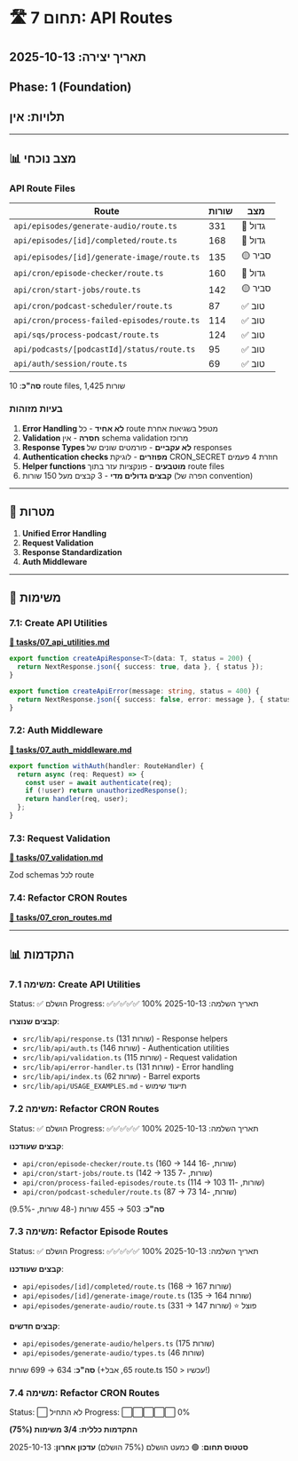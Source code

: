 # 🛣️ תחום 7: API Routes

## תאריך יצירה: 2025-10-13
## Phase: 1 (Foundation)
## תלויות: אין

---

## 📊 מצב נוכחי

### API Route Files

| Route | שורות | מצב |
|-------|-------|-----|
| `api/episodes/generate-audio/route.ts` | 331 | 🔴 גדול |
| `api/episodes/[id]/completed/route.ts` | 168 | 🔴 גדול |
| `api/episodes/[id]/generate-image/route.ts` | 135 | 🟡 סביר |
| `api/cron/episode-checker/route.ts` | 160 | 🔴 גדול |
| `api/cron/start-jobs/route.ts` | 142 | 🟡 סביר |
| `api/cron/podcast-scheduler/route.ts` | 87 | ✅ טוב |
| `api/cron/process-failed-episodes/route.ts` | 114 | ✅ טוב |
| `api/sqs/process-podcast/route.ts` | 124 | ✅ טוב |
| `api/podcasts/[podcastId]/status/route.ts` | 95 | ✅ טוב |
| `api/auth/session/route.ts` | 69 | ✅ טוב |

**סה"כ**: 10 route files, 1,425 שורות

### בעיות מזוהות

1. **Error Handling לא אחיד** - כל route מטפל בשגיאות אחרת
2. **Validation חסרה** - אין schema validation מרוכז
3. **Response Types לא עקביים** - פורמטים שונים של responses
4. **Authentication checks מפוזרים** - לוגיקת CRON_SECRET חוזרת 4 פעמים
5. **Helper functions מוטבעים** - פונקציות עזר בתוך route files
6. **קבצים גדולים מדי** - 3 קבצים מעל 150 שורות (הפרה של convention)

---

## 🎯 מטרות

1. **Unified Error Handling**
2. **Request Validation**
3. **Response Standardization**
4. **Auth Middleware**

---

## 📝 משימות

### 7.1: Create API Utilities
**[📄 tasks/07_api_utilities.md](./tasks/07_api_utilities.md)**

```typescript
export function createApiResponse<T>(data: T, status = 200) {
  return NextResponse.json({ success: true, data }, { status });
}

export function createApiError(message: string, status = 400) {
  return NextResponse.json({ success: false, error: message }, { status });
}
```

### 7.2: Auth Middleware
**[📄 tasks/07_auth_middleware.md](./tasks/07_auth_middleware.md)**

```typescript
export function withAuth(handler: RouteHandler) {
  return async (req: Request) => {
    const user = await authenticate(req);
    if (!user) return unauthorizedResponse();
    return handler(req, user);
  };
}
```

### 7.3: Request Validation
**[📄 tasks/07_validation.md](./tasks/07_validation.md)**

Zod schemas לכל route

### 7.4: Refactor CRON Routes
**[📄 tasks/07_cron_routes.md](./tasks/07_cron_routes.md)**

---

## 📊 התקדמות

### משימה 7.1: Create API Utilities
Status: ✅ הושלם
Progress: ✅✅✅✅✅ 100%
תאריך השלמה: 2025-10-13

**קבצים שנוצרו**:
- `src/lib/api/response.ts` (131 שורות) - Response helpers
- `src/lib/api/auth.ts` (146 שורות) - Authentication utilities
- `src/lib/api/validation.ts` (115 שורות) - Request validation
- `src/lib/api/error-handler.ts` (131 שורות) - Error handling
- `src/lib/api/index.ts` (62 שורות) - Barrel exports
- `src/lib/api/USAGE_EXAMPLES.md` - תיעוד שימוש

### משימה 7.2: Refactor CRON Routes
Status: ✅ הושלם
Progress: ✅✅✅✅✅ 100%
תאריך השלמה: 2025-10-13

**קבצים שעודכנו**:
- `api/cron/episode-checker/route.ts` (160 → 144 שורות, -16)
- `api/cron/start-jobs/route.ts` (142 → 135 שורות, -7)
- `api/cron/process-failed-episodes/route.ts` (114 → 103 שורות, -11)
- `api/cron/podcast-scheduler/route.ts` (87 → 73 שורות, -14)

**סה"כ**: 503 → 455 שורות (-48 שורות, -9.5%)

### משימה 7.3: Refactor Episode Routes
Status: ✅ הושלם
Progress: ✅✅✅✅✅ 100%
תאריך השלמה: 2025-10-13

**קבצים שעודכנו**:
- `api/episodes/[id]/completed/route.ts` (168 → 167 שורות)
- `api/episodes/[id]/generate-image/route.ts` (135 → 164 שורות)
- `api/episodes/generate-audio/route.ts` (331 → 147 שורות) ⭐ פוצל

**קבצים חדשים**:
- `api/episodes/generate-audio/helpers.ts` (175 שורות)
- `api/episodes/generate-audio/types.ts` (46 שורות)

**סה"כ**: 634 → 699 שורות (+65, אבל route.ts עכשיו < 150!)

### משימה 7.4: Refactor CRON Routes
Status: ⬜ לא התחיל
Progress: ⬜⬜⬜⬜⬜ 0%

**התקדמות כללית: 3/4 משימות (75%)**

**סטטוס תחום**: 🟢 כמעט הושלם (75% הושלם)
**עדכון אחרון**: 2025-10-13
